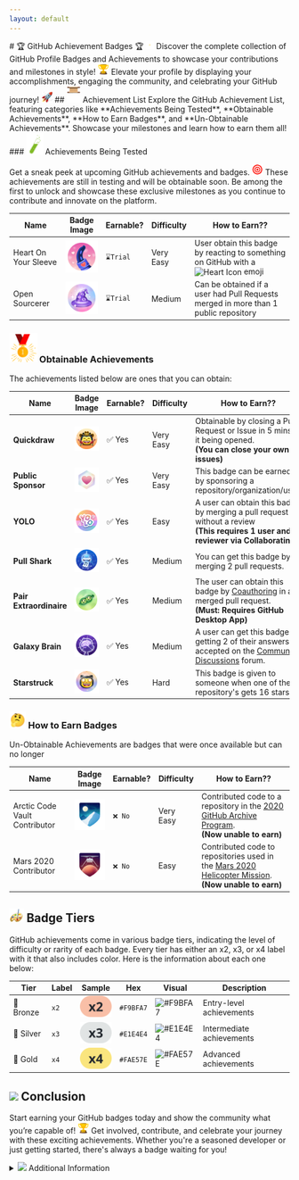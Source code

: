 ```yaml
---
layout: default
---
```


<link rel="stylesheet" href="/path/to/dark-mode.css">
# 🏆 GitHub Achievement Badges 🏆
<img src="Assests/Extra/Reactions/glowing-star_1f31f.gif" width="15px"> Discover the complete collection of GitHub Profile Badges and Achievements to showcase your contributions and milestones in style! <img src="Assests/Extra/Reactions/trophyemoji.gif" width="20px"> Elevate your profile by displaying your accomplishments, engaging the community, and celebrating your GitHub journey! <img src="Assests/Extra/Reactions/rocketemoji.gif" width="20px">
## <img src="Assests/Extra/Reactions/PageRollUp.gif" width="25px"> Achievement List
Explore the GitHub Achievement List, featuring categories like **Achievements Being Tested**, **Obtainable Achievements**, **How to Earn Badges**, and **Un-Obtainable Achievements**. Showcase your milestones and learn how to earn them all!
### <img src="Assests/Extra/Reactions/TestTube.gif" width="30px"> Achievements Being Tested

Get a sneak peek at upcoming GitHub achievements and badges. <img src="Assests/Extra/Reactions/direct-hitArcher.gif" width="20px"> These achievements are still in testing and will be obtainable soon. Be among the first to unlock and showcase these exclusive milestones as you continue to contribute and innovate on the platform.

| Name                  | Badge Image                                                                                                 | Earnable? | Difficulty | How to Earn?? |
| --------------------- | ----------------------------------------------------------------------------------------------------------- | --------- | ---------- | ------- |
| Heart On Your Sleeve  | <img src="https://github.com/UjjwalSaini07/GitHub-Achievement-Badges/blob/main/Assests/Badges/Heart-on-your-sleeve/HeartOnYourSleeve.png?raw=true" width="120px"> | `⌛Trial`  | Very Easy  | User obtain this badge by reacting to something on GitHub with a <img src="https://i.pinimg.com/originals/ca/97/bd/ca97bde328433c2497b154afdee5f8d7.gif" alt="Heart Icon" style="width: 16px; height: 16px; vertical-align: middle;" /> emoji |
| Open Sourcerer        | <img src="https://github.com/UjjwalSaini07/GitHub-Achievement-Badges/blob/main/Assests/Badges/Open-Sourcerer/OpenSourcerer.png?raw=true" width="120px"> | `⌛Trial`  | Medium     | Can be obtained if a user had Pull Requests merged in more than 1 public repository |

### <img src="Assests/Extra/Reactions/Medal1.gif" width="50px"> Obtainable Achievements

The achievements listed below are ones that you can obtain:

| Name               | Badge Image                                                                                                         | Earnable? | Difficulty | How to Earn?? |
| ------------------ | ------------------------------------------------------------------------------------------------------------------- | --------- | ---------- | -------- |
| **Quickdraw**      | <img src="https://github.com/UjjwalSaini07/GitHub-Achievement-Badges/blob/main/Assests/Badges/Quick-Draw/QuickDraw_SkinTone1.png?raw=true" width="125px"> | ✅ Yes | Very Easy | Obtainable by closing a Pull Request or Issue in 5 mins of it being opened.<br>**(You can close your own issues)** |
| **Public Sponsor** | <img src="https://github.com/UjjwalSaini07/GitHub-Achievement-Badges/blob/main/Assests/Badges/GitHub-Sponsor/GitHubSponsorBadge.png?raw=true" width="125px"> | ✅ Yes | Very Easy | This badge can be earned by sponsoring a repository/organization/user. |
| **YOLO**           | <img src="https://github.com/UjjwalSaini07/GitHub-Achievement-Badges/blob/main/Assests/Badges/YOLO/YOLO_Badge.png?raw=true" width="125px"> | ✅ Yes | Easy | A user can obtain this badge by merging a pull request without a review<br>**(This requires 1 user and 1 reviewer via Collaborating)** |
| **Pull Shark**     | <img src="https://github.com/UjjwalSaini07/GitHub-Achievement-Badges/blob/main/Assests/Badges/Pull-Shark/PullShark.png?raw=true" width="125px"> | ✅ Yes | Medium | You can get this badge by merging 2 pull requests. |
| **Pair Extraordinaire** | <img src="https://github.com/UjjwalSaini07/GitHub-Achievement-Badges/blob/main/Assests/Badges/Pair-Extraordinaire/PairExtraordinaire.png?raw=true" width="125px"> | ✅ Yes | Medium | The user can obtain this badge by [Coauthoring](https://docs.github.com/pull-requests/committing-changes-to-your-project/creating-and-editing-commits/creating-a-commit-with-multiple-authors) in a merged pull request.<br> **(Must: Requires GitHub Desktop App)** |
| **Galaxy Brain**   | <img src="https://github.com/UjjwalSaini07/GitHub-Achievement-Badges/blob/main/Assests/Badges/Galaxy-Brain/GalaxyBrain.png?raw=true" width="125px"> | ✅ Yes | Medium | A user can get this badge by getting 2 of their answers accepted on the [Community Discussions](https://github.com/orgs/community/discussions/) forum. |
| **Starstruck**     | <img src="https://github.com/UjjwalSaini07/GitHub-Achievement-Badges/blob/main/Assests/Badges/Star-Struck/StarStruck_SkinTone1.png?raw=true" width="125px"> | ✅ Yes | Hard | This badge is given to someone when one of their repository's gets 16 stars. |

### <img src="Assests/Extra/Reactions/ThinkingCorrect.gif" width="30px"> How to Earn Badges

Un-Obtainable Achievements are badges that were once available but can no longer

| Name                       | Badge Image                                                                                                               | Earnable? | Difficulty | How to Earn?? |
| -------------------------- | ------------------------------------------------------------------------------------------------------------------------- | --------- | ---------- | ---------- |
| Arctic Code Vault Contributor | <img src="/Assests/Badges/2020-Arctic-Code-Vault-Contributor/2020ArcticCodeVaultBadge.png" width="110px"> | `❌ No`   | Very Easy        | Contributed code to a repository in the [2020 GitHub Archive Program](https://archiveprogram.github.com/).<br/>**(Now unable to earn)** |
| Mars 2020 Contributor       | <img src="/Assests/Badges/Mars-2020-Contributor/Mars2020ContributorBadge.png" width="110px"> | `❌ No`   | Easy          | Contributed code to repositories used in the [Mars 2020 Helicopter Mission](https://github.com/readme/featured/nasa-ingenuity-helicopter).<br/>**(Now unable to earn)**  |

## <img src="Assests/Extra/Reactions/ColorTray.gif" width="26px"> Badge Tiers

GitHub achievements come in various badge tiers, indicating the level of difficulty or rarity of each badge.
Every tier has either an x2, x3, or x4 label with it that also includes color. Here is the information about each one below:

| Tier | Label | Sample | Hex | Visual | Description            |
| --- | --- | --- | --- | --- | ---------------------- |
🥉 Bronze | `x2` | ![x2](https://raw.githubusercontent.com/Schweinepriester/github-profile-achievements/2cc68fe868f104a77b53a353a2931d6e648e06b2/images/custom/tier-label/tier-label-bronze.svg) | `#F9BFA7` | ![#F9BFA7](https://img.shields.io/badge/-%F0%9F%8E%A8%EF%B8%8E%20%23F9BFA7-yellow?style=flat-square&color=F9BFA7) | Entry-level achievements |
🥈 Silver | `x3` | ![x3](https://raw.githubusercontent.com/Schweinepriester/github-profile-achievements/2cc68fe868f104a77b53a353a2931d6e648e06b2/images/custom/tier-label/tier-label-silver.svg) | `#E1E4E4` | ![#E1E4E4](https://img.shields.io/badge/-%F0%9F%8E%A8%EF%B8%8E%20%23E1E4E4-yellow?style=flat-square&color=E1E4E4) | Intermediate achievements |
🥇 Gold | `x4` | ![x4](https://raw.githubusercontent.com/Schweinepriester/github-profile-achievements/2cc68fe868f104a77b53a353a2931d6e648e06b2/images/custom/tier-label/tier-label-gold.svg) | `#FAE57E` | ![#FAE57E](https://img.shields.io/badge/-%F0%9F%8E%A8%EF%B8%8E%20%23FAE57E-yellow?style=flat-square&color=FAE57E) | Advanced achievements   |


## <img src="https://em-content.zobj.net/source/animated-noto-color-emoji/356/winking-face_1f609.gif" width="30px"> Conclusion

Start earning your GitHub badges today and show the community what you’re capable of! <img src="Assests/Extra/Reactions/trophyemoji.gif" width="20px"> Get involved, contribute, and celebrate your journey with these exciting achievements. Whether you're a seasoned developer or just getting started, there's always a badge waiting for you!
<br>
<details>
  <summary><img src="https://em-content.zobj.net/source/animated-noto-color-emoji/356/smiling-face-with-sunglasses_1f60e.gif" width="15px"> Additional Information</summary>
  
  - These badges and achievements are part of an evolving system, with new badges being tested and introduced regularly. Keep contributing to stay ahead of the curve!
  - You can view your own badges by visiting your GitHub profile and looking under the "Achievements" section.
</details>
